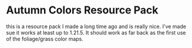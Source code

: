 # Autumn Colors Resource Pack
this is a resource pack I made a long time ago and is really nice. I've made sue it works at least up to 1.21.5. It should work as far back as the first use of the foliage/grass color maps.